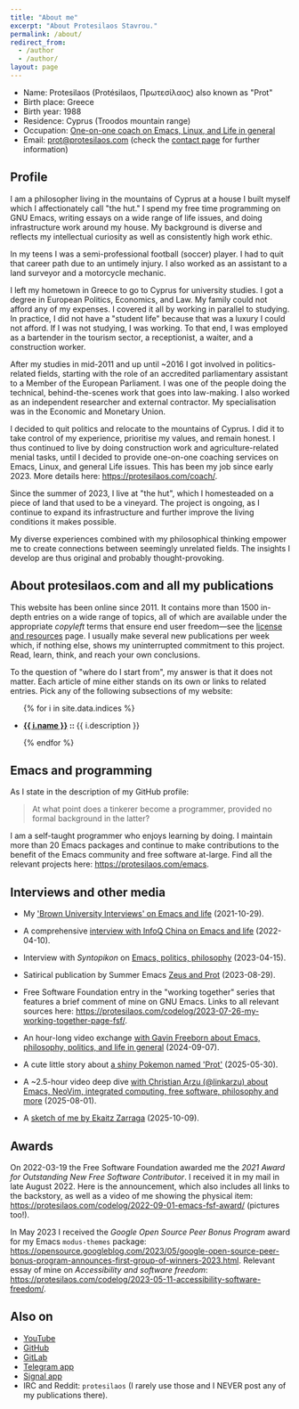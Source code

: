 ```yaml
---
title: "About me"
excerpt: "About Protesilaos Stavrou."
permalink: /about/
redirect_from:
  - /author
  - /author/
layout: page
---
```


* Name: Protesilaos (Protésilaos, Πρωτεσίλαος) also known as "Prot"
* Birth place: Greece
* Birth year: 1988
* Residence: Cyprus (Troodos mountain range)
* Occupation: [One-on-one coach on Emacs, Linux, and Life in general](https://protesilaos.com/coach/)
* Email: <prot@protesilaos.com> (check the [contact page](https://protesilaos.com/contact/)
  for further information)

## Profile

I am a philosopher living in the mountains of Cyprus at a house I
built myself which I affectionately call "the hut." I spend my free
time programming on GNU Emacs, writing essays on a wide range of life
issues, and doing infrastructure work around my house. My background
is diverse and reflects my intellectual curiosity as well as
consistently high work ethic.

In my teens I was a semi-professional football (soccer) player. I had
to quit that career path due to an untimely injury. I also worked as
an assistant to a land surveyor and a motorcycle mechanic.

I left my hometown in Greece to go to Cyprus for university studies. I
got a degree in European Politics, Economics, and Law. My family could
not afford any of my expenses. I covered it all by working in parallel
to studying. In practice, I did not have a "student life" because that
was a luxury I could not afford. If I was not studying, I was working.
To that end, I was employed as a bartender in the tourism sector, a
receptionist, a waiter, and a construction worker.

After my studies in mid-2011 and up until ~2016 I got involved in
politics-related fields, starting with the role of an accredited
parliamentary assistant to a Member of the European Parliament. I was
one of the people doing the technical, behind-the-scenes work that
goes into law-making. I also worked as an independent researcher and
external contractor. My specialisation was in the Economic and
Monetary Union.

I decided to quit politics and relocate to the mountains of Cyprus. I
did it to take control of my experience, prioritise my values, and
remain honest. I thus continued to live by doing construction work and
agriculture-related menial tasks, until I decided to provide
one-on-one coaching services on Emacs, Linux, and general Life issues.
This has been my job since early 2023. More details here:
<https://protesilaos.com/coach/>.

Since the summer of 2023, I live at "the hut", which I homesteaded on
a piece of land that used to be a vineyard. The project is ongoing, as
I continue to expand its infrastructure and further improve the living
conditions it makes possible.

My diverse experiences combined with my philosophical thinking empower
me to create connections between seemingly unrelated fields. The
insights I develop are thus original and probably thought-provoking.

## About protesilaos.com and all my publications

This website has been online since 2011. It contains more than 1500
in-depth entries on a wide range of topics, all of which are available
under the appropriate _copyleft_ terms that ensure end user
freedom—see the [license and resources](https://protesilaos.com/license/) page. I usually make
several new publications per week which, if nothing else, shows my
uninterrupted commitment to this project. Read, learn, think, and
reach your own conclusions.

To the question of "where do I start from", my answer is that it does
not matter. Each article of mine either stands on its own or links to
related entries. Pick any of the following subsections of my website:

<ul>
  {% for i in site.data.indices %}
  <li>
    <p>
      <strong><a href="{{ i.url | absolute_url }}">{{ i.name }}</a> :: </strong> {{ i.description }}
    </p>
  </li>
  {% endfor %}
</ul>

## Emacs and programming

As I state in the description of my GitHub profile:

> At what point does a tinkerer become a programmer, provided no
> formal background in the latter?

I am a self-taught programmer who enjoys learning by doing. I maintain
more than 20 Emacs packages and continue to make contributions to the
benefit of the Emacs community and free software at-large. Find all
the relevant projects here: <https://protesilaos.com/emacs>.

## Interviews and other media

- My ['Brown University Interviews' on Emacs and life](https://protesilaos.com/codelog/2021-10-29-interview-brown-uni-mag-emacs-life/) (2021-10-29).

- A comprehensive [interview with InfoQ China on Emacs and life](https://protesilaos.com/codelog/2022-04-10-interview-infoq-china-emacs-life/) (2022-04-10).

- Interview with _Syntopikon_ on [Emacs, politics, philosophy](https://protesilaos.com/codelog/2023-04-15-interview-syntopikon-emacs-life/) (2023-04-15).

- Satirical publication by Summer Emacs [Zeus and Prot](https://summeremacs.github.io/posts/zeus-and-prot/) (2023-08-29).

- Free Software Foundation entry in the "working together" series that features a brief comment of mine on GNU Emacs.  Links to all relevant sources here: <https://protesilaos.com/codelog/2023-07-26-my-working-together-page-fsf/>.

- An hour-long video exchange [with Gavin Freeborn about Emacs, philosophy, politics, and life in general](https://protesilaos.com/codelog/2024-09-07-interview-gavin-freeborn-politics-philosophy-emacs/) (2024-09-07).

- A cute little story about [a shiny Pokemon named 'Prot'](https://protesilaos.com/commentary/2025-05-30-shiny-pokemon-named-prot/) (2025-05-30).

- A ~2.5-hour video deep dive [with Christian Arzu (@linkarzu) about Emacs, NeoVim, integrated computing, free software, philosophy and more](https://protesilaos.com/codelog/2025-08-01-linkarzu-chat-emacs-neovim-philosophy/) (2025-08-01).

- A [sketch of me by Ekaitz Zarraga](https://protesilaos.com/selfies/2025-10-09-prot-portrait-by-ekaitz-zarraga/) (2025-10-09).

## Awards

On 2022-03-19 the Free Software Foundation awarded me the _2021 Award
for Outstanding New Free Software Contributor_.  I received it in my
mail in late August 2022.  Here is the announcement, which also includes
all links to the backstory, as well as a video of me showing the
physical item:
<https://protesilaos.com/codelog/2022-09-01-emacs-fsf-award/>
(pictures too!).

In May 2023 I received the _Google Open Source Peer Bonus Program_
award for my Emacs `modus-themes` package:
<https://opensource.googleblog.com/2023/05/google-open-source-peer-bonus-program-announces-first-group-of-winners-2023.html>.
Relevant essay of mine on _Accessibility and software freedom_:
<https://protesilaos.com/codelog/2023-05-11-accessibility-software-freedom/>.

## Also on

* [YouTube](https://www.youtube.com/@protesilaos)
* [GitHub](https://github.com/protesilaos)
* [GitLab](https://gitlab.com/protesilaos)
* [Telegram app](https://t.me/protesilaos)
* [Signal app](https://signal.me/#eu/AKio-VMi3643Lv6iuEAgrteICHl-cj14BPjVXKGhuSd7WewEnb1OA7BQx6-4Dsnv)
* IRC and Reddit: `protesilaos` (I rarely use those and I NEVER post any of my publications there).
